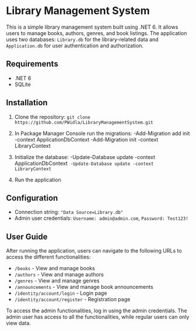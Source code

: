 # Library Management System

This is a simple library management system built using .NET 6. It allows users to manage books, authors, genres, and book listings. The application uses two databases: `Library.db` for the library-related data and `Application.db` for user authentication and authorization.

## Requirements

- .NET 6
- SQLite

## Installation

1. Clone the repository: `git clone https://github.com/PWidla/LibraryManagementSystem.git`
2. In Package Manager Console run the migrations:
-Add-Migration add init -context ApplicationDbContext
-Add-Migration init -context LibraryContext

3. Initialize the database: 
-Update-Database update -context ApplicationDbContext`
-Update-Database update -context LibraryContext`

4. Run the application

## Configuration

- Connection string: `"Data Source=Library.db"`
- Admin user credentials: `Username: admin@admin.com`, `Password: Test123!`

## User Guide

After running the application, users can navigate to the following URLs to access the different functionalities:

- `/books` - View and manage books
- `/authors` - View and manage authors
- `/genres` - View and manage genres
- `/announcements` - View and manage book announcements
- `/identity/account/login` - Login page
- `/identity/account/register` - Registration page

To access the admin functionalities, log in using the admin credentials. The admin user has access to all the functionalities, while regular users can only view data.
